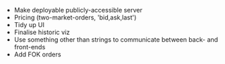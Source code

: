 - Make deployable publicly-accessible server
- Pricing (two-market-orders, 'bid,ask,last')
- Tidy up UI
- Finalise historic viz
- Use something other than strings to communicate between back- and front-ends
- Add FOK orders